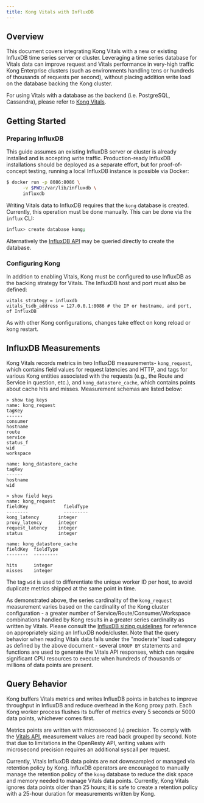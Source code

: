 ```yaml
---
title: Kong Vitals with InfluxDB
---
```


## Overview

This document covers integrating Kong Vitals with a new or existing InfluxDB
time series server or cluster. Leveraging a time series database for Vitals data
can improve request and Vitals performance in very-high traffic Kong Enterprise
clusters (such as environments handling tens or hundreds of thousands of
requests per second), without placing addition write load on the database
backing the Kong cluster.

For using Vitals with a database as the backend (i.e. PostgreSQL, Cassandra), 
please refer to [Kong Vitals](/enterprise/{{page.kong_version}}/admin-api/vitals/).

## Getting Started

### Preparing InfluxDB

This guide assumes an existing InfluxDB server or cluster is already installed
and is accepting write traffic. Production-ready InfluxDB installations should
be deployed as a separate effort, but for proof-of-concept testing, running a 
local InfluxDB instance is possible via Docker:

```bash
$ docker run -p 8086:8086 \
      -v $PWD:/var/lib/influxdb \
      influxdb
```

Writing Vitals data to InfluxDB requires that the `kong` database is created.
Currently, this operation must be done manually. This can be done via the
`influx` CLI:

```bash
influx> create database kong;
```

Alternatively the [InfluxDB API](https://docs.influxdata.com/influxdb/v1.7/tools/api/#query-http-endpoint)
may be queried directly to create the database.

### Configuring Kong

In addition to enabling Vitals, Kong must be configured to use InfluxDB as the
backing strategy for Vitals. The InfluxDB host and port must also be defined:

```
vitals_strategy = influxdb
vitals_tsdb_address = 127.0.0.1:8086 # the IP or hostname, and port, of InfluxDB
```

As with other Kong configurations, changes take effect on kong reload or kong
restart.

## InfluxDB Measurements

Kong Vitals records metrics in two InfluxDB measurements- `kong_request`, which
contains field values for request latencies and HTTP, and tags for various Kong
entities associated with the requests (e.g., the Route and Service in question,
etc.), and `kong_datastore_cache`, which contains points about cache hits and
misses. Measurement schemas are listed below:

```
> show tag keys
name: kong_request
tagKey
------
consumer
hostname
route
service
status_f
wid
workspace

name: kong_datastore_cache
tagKey
------
hostname
wid
```

```
> show field keys
name: kong_request
fieldKey	         fieldType
--------	         ---------
kong_latency       integer
proxy_latency      integer
request_latency    integer
status             integer

name: kong_datastore_cache
fieldKey  fieldType
--------  ---------

hits      integer
misses    integer
```

The tag `wid` is used to differentiate the unique worker ID per host, to avoid
duplicate metrics shipped at the same point in time.

As demonstrated above, the series cardinality of the `kong_request` measurement
varies based on the cardinality of the Kong cluster configuration - a greater
number of Service/Route/Consumer/Workspace combinations handled by Kong results
in a greater series cardinality as written by Vitals. Please consult the
[InfluxDB sizing guidelines](https://docs.influxdata.com/influxdb/v1.7/guides/hardware_sizing/)
for reference on appropriately sizing an InfluxDB node/cluster. Note that the
query behavior when reading Vitals data falls under the "moderate" load
category as defined by the above document - several `GROUP BY` statements and
functions are used to generate the Vitals API responses, which can require
significant CPU resources to execute when hundreds of thousands or millions of
data points are present.

## Query Behavior

Kong buffers Vitals metrics and writes InfluxDB points in batches to improve
throughput in InfluxDB and reduce overhead in the Kong proxy path. Each Kong
worker process flushes its buffer of metrics every 5 seconds or 5000 data points,
whichever comes first.

Metrics points are written with microsecond (`u`) precision. To comply with
the [Vitals API](/enterprise/{{page.kong_version}}/admin-api/vitals/#vitals-api), measurement
values are read back grouped by second. Note that due to limitations in the
OpenResty API, writing values with microsecond precision requires an additional
syscall per request.

Currently, Vitals InfluxDB data points are not downsampled or managed via
retention policy by Kong. InfluxDB operators are encouraged to manually manage
the retention policy of the `kong` database to reduce the disk space and memory
needed to manage Vitals data points. Currently, Kong Vitals ignores data points
older than 25 hours; it is safe to create a retention policy with a 25-hour
duration for measurements written by Kong.
